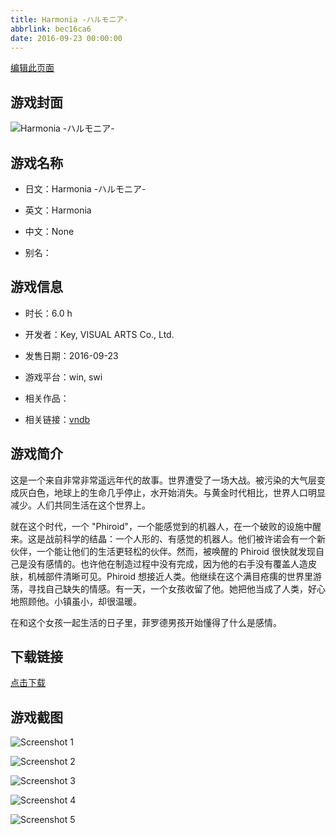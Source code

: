 ```yaml
---
title: Harmonia -ハルモニア-
abbrlink: bec16ca6
date: 2016-09-23 00:00:00
---
```

[编辑此页面](https://github.com/ACG-3/ADV3-source/blob/main/source/_posts/games/Harmonia%20-%E3%83%8F%E3%83%AB%E3%83%A2%E3%83%8B%E3%82%A2-.md)

## 游戏封面

![Harmonia -ハルモニア-](https://pan.timero.xyz/d/onedrive/img_lib_001/Harmonia%20-%E3%83%8F%E3%83%AB%E3%83%A2%E3%83%8B%E3%82%A2-_cover.avif)


## 游戏名称

- 日文：Harmonia -ハルモニア-
- 英文：Harmonia
- 中文：None

- 别名：


## 游戏信息

- 时长：6.0 h
- 开发者：Key, VISUAL ARTS Co., Ltd.
- 发售日期：2016-09-23
- 游戏平台：win, swi
- 相关作品：

- 相关链接：[vndb](https://vndb.org/v16510)


## 游戏简介

这是一个来自非常非常遥远年代的故事。世界遭受了一场大战。被污染的大气层变成灰白色，地球上的生命几乎停止，水开始消失。与黄金时代相比，世界人口明显减少。人们共同生活在这个世界上。

就在这个时代，一个 "Phiroid"，一个能感觉到的机器人，在一个破败的设施中醒来。这是战前科学的结晶：一个人形的、有感觉的机器人。他们被许诺会有一个新伙伴，一个能让他们的生活更轻松的伙伴。然而，被唤醒的 Phiroid 很快就发现自己是没有感情的。也许他在制造过程中没有完成，因为他的右手没有覆盖人造皮肤，机械部件清晰可见。Phiroid 想接近人类。他继续在这个满目疮痍的世界里游荡，寻找自己缺失的情感。有一天，一个女孩收留了他。她把他当成了人类，好心地照顾他。小镇虽小，却很温暖。

在和这个女孩一起生活的日子里，菲罗德男孩开始懂得了什么是感情。




## 下载链接

[点击下载](https://pan.timero.xyz/onedrive/adv_lib_001/Harmonia%20-%E3%83%8F%E3%83%AB%E3%83%A2%E3%83%8B%E3%82%A2-)


## 游戏截图


![Screenshot 1](https://pan.timero.xyz/d/onedrive/img_lib_001/Harmonia%20-%E3%83%8F%E3%83%AB%E3%83%A2%E3%83%8B%E3%82%A2-_Screenshot_1.avif)

![Screenshot 2](https://pan.timero.xyz/d/onedrive/img_lib_001/Harmonia%20-%E3%83%8F%E3%83%AB%E3%83%A2%E3%83%8B%E3%82%A2-_Screenshot_2.avif)

![Screenshot 3](https://pan.timero.xyz/d/onedrive/img_lib_001/Harmonia%20-%E3%83%8F%E3%83%AB%E3%83%A2%E3%83%8B%E3%82%A2-_Screenshot_3.avif)

![Screenshot 4](https://pan.timero.xyz/d/onedrive/img_lib_001/Harmonia%20-%E3%83%8F%E3%83%AB%E3%83%A2%E3%83%8B%E3%82%A2-_Screenshot_4.avif)

![Screenshot 5](https://pan.timero.xyz/d/onedrive/img_lib_001/Harmonia%20-%E3%83%8F%E3%83%AB%E3%83%A2%E3%83%8B%E3%82%A2-_Screenshot_5.avif)


